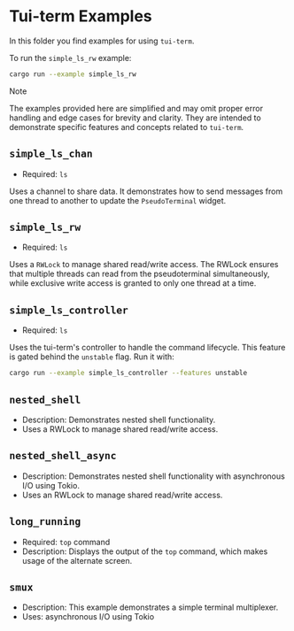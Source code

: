 # Tui-term Examples

In this folder you find examples for using `tui-term`.

To run the `simple_ls_rw` example:

```sh
cargo run --example simple_ls_rw
```

> [!NOTE]
> The examples provided here are simplified and may omit proper error handling and edge cases for brevity and clarity. They are intended to demonstrate specific features and concepts related to `tui-term`.

## `simple_ls_chan`

- Required: `ls`

Uses a channel to share data.
It demonstrates how to send messages from one thread to another to update the `PseudoTerminal` widget.

## `simple_ls_rw`

- Required: `ls`

Uses a `RWLock` to manage shared read/write access.
The RWLock ensures that multiple threads can read from the pseudoterminal simultaneously, while exclusive write access is granted to only one thread at a time.

## `simple_ls_controller`

- Required: `ls`

Uses the tui-term's controller to handle the command lifecycle.
This feature is gated behind the `unstable` flag.
Run it with:
```sh
cargo run --example simple_ls_controller --features unstable
```

## `nested_shell`

- Description: Demonstrates nested shell functionality.
- Uses a RWLock to manage shared read/write access.

## `nested_shell_async`

- Description: Demonstrates nested shell functionality with asynchronous I/O using Tokio.
- Uses an RWLock to manage shared read/write access.

## `long_running`

- Required: `top` command
- Description: Displays the output of the `top` command, which makes usage of the alternate screen.

## `smux`

- Description: This example demonstrates a simple terminal multiplexer.
- Uses: asynchronous I/O using Tokio
